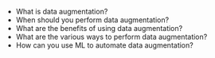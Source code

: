 <ul>
<li>What is data augmentation?</li>
<li>When should you perform data augmentation?</li>
<li>What are the benefits of using data augmentation?</li>
<li>What are the various ways to perform data augmentation?</li>
<li>How can you use ML to automate data augmentation?</li>
</ul>